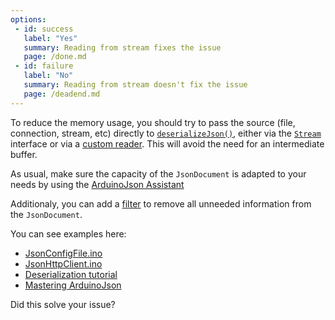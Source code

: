 ```yaml
---
options:
 - id: success
   label: "Yes"
   summary: Reading from stream fixes the issue
   page: /done.md
 - id: failure
   label: "No"
   summary: Reading from stream doesn't fix the issue
   page: /deadend.md
---
```


To reduce the memory usage, you should try to pass the source (file, connection, stream, etc) directly to [`deserializeJson()`](/v6/api/json/deserializejson/), either via the [`Stream`](https://www.arduino.cc/reference/en/language/functions/communication/stream/) interface or via a [custom reader](/news/2019/11/01/version-6-13-0/). This will avoid the need for an intermediate buffer.

As usual, make sure the capacity of the `JsonDocument` is adapted to your needs by using the [ArduinoJson Assistant](/v6/assistant/)

Additionaly, you can add a [filter](/news/2020/03/22/version-6-15-0/) to remove all unneeded information from the `JsonDocument`.

You can see examples here:

* [JsonConfigFile.ino](/v6/example/config/)
* [JsonHttpClient.ino](/v6/example/http-client/)
* [Deserialization tutorial](/v6/doc/deserialization/)
* [Mastering ArduinoJson](/book/)

Did this solve your issue?
